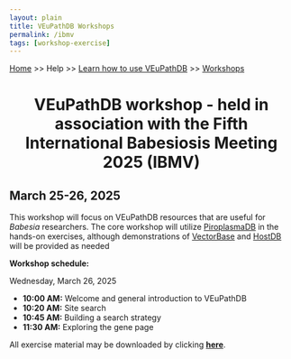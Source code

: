 ```yaml
---
layout: plain
title: VEuPathDB Workshops
permalink: /ibmv
tags: [workshop-exercise]
---
```

<style>
  div.static-content {

    div.contents {
      margin-left: 0;
      margin-bottom: 3em;
    }
    div.workshop {
      margin: 2em 1em;
    }
    details summary, details ul {
      margin-top: 1em;
    }
    details summary {
      font-size: 120%;
      color: #069;
    }
    details p, details table {
      margin-left: 2em;
    }
    details table {
      margin-right: 6em;
    }
    table {
      margin-top: 1em;
      border-collapse: collapse;
    }
    tr.break td {
      background-color: #DCDCDC;
    }
    table.hor-minimalist-a {
      text-align: left;
    }
    table.hor-minimalist-a th {
      font-size: 110%;
      font-weight: 400;
      color: #039;
      border-bottom: 2px solid #6678b1;
      padding: 0.5em;
      text-align: left;
    }
    table.hor-minimalist-a tr {
      border-bottom: 1px solid #ddd;
    }
    table.hor-minimalist-a tr:hover td {
      color: #039; 
    }
    table.hor-minimalist-a tr.other td {
      background-color: #fafafa;         
    }
    table.hor-minimalist-a tbody {
      display: table-row-group;
      vertical-align: middle;
      border-color: inherit;
    }
    table.hor-minimalist-a td {
      color: #669; 
      padding: 0.5em 0.5em 0.5em;
      vertical-align: middle;
    }
    table.hor-minimalist-a tfoot {
      font-size: 90%;
    }
    table.hor-minimalist-a tfoot tr {
      border:0;
    }
    th.time {
      width: 10%;
    }
    th.event {
      width: 50%;
    }
    th.author {
      width: 20%;
    }
    th.recording {
      width: 20%;
    }
  }
</style>

<p><a href="/">Home</a> >> Help >> 
   <a href="/a/app/static-content/landing.html">Learn how to use VEuPathDB</a> >> 
   <a href="/a/app/static-content/workshops.html">Workshops</a></p>

<div class="static-content">
<center><h1>VEuPathDB workshop - held in association with the Fifth International Babesiosis Meeting 2025 (IBMV)</h1></center>
<h2>March 25-26, 2025</h2>
<p>This workshop will focus on VEuPathDB resources that are useful for <i>Babesia</i> researchers. The core workshop will utilize <a href="https://piroplasmadb.org">PiroplasmaDB</a> in the hands-on exercises, although demonstrations of <a href="https://vectorbase.org">VectorBase</a> and <a href="https://hostdb.org">HostDB</a> will be provided as needed</p>

<p><b>Workshop schedule:</b></p>
<p>Wednesday, March 26, 2025</p>
<ul>
<li><b>10:00 AM:</b> Welcome and general introduction to VEuPathDB</li>
<li><b>10:20 AM:</b> Site search</li>
<li><b>10:45 AM:</b> Building a search strategy</li>
<li><b>11:30 AM:</b> Exploring the gene page</li>
</ul>

<p>All exercise material may be downloaded by clicking <b><a target="_blank" href="{{'/documents/ibmv/Babesia_meeting.pdf' | absolute_url}}" >here</a></b>.</p>

</div>